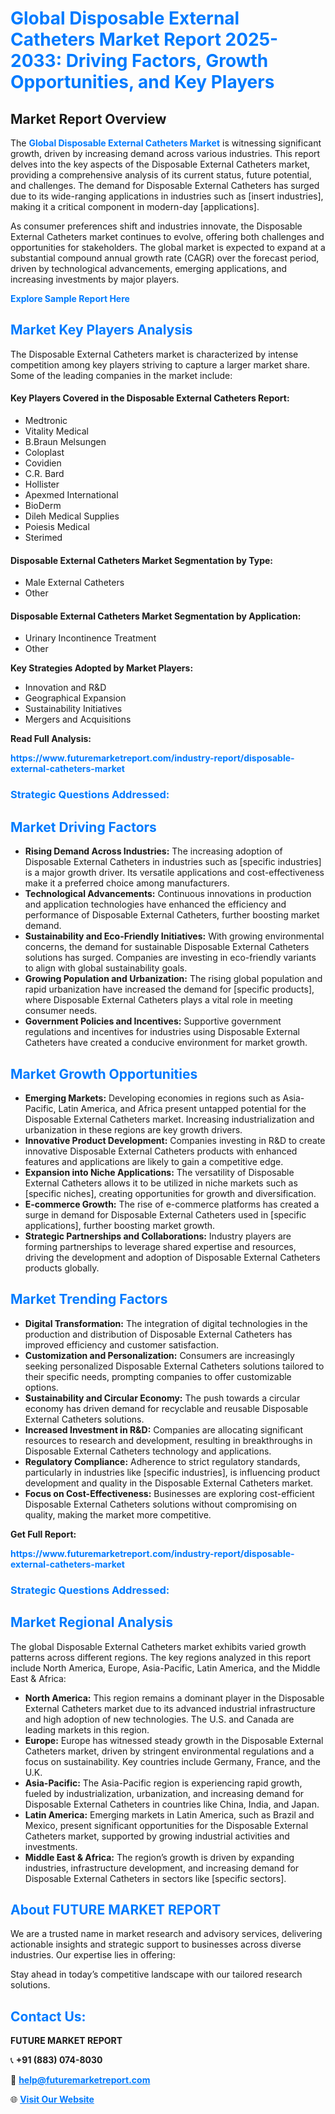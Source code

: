 <h1 style="color: #007BFF;">Global Disposable External Catheters Market Report 2025-2033: Driving Factors, Growth Opportunities, and Key Players</h1>

<section id="overview">
<h2>Market Report Overview</h2>
<p>The <a href="https://www.futuremarketreport.com/industry-report/disposable-external-catheters-market" style="color: #007BFF; text-decoration: none;"><strong>Global Disposable External Catheters Market</strong></a> is witnessing significant growth, driven by increasing demand across various industries. This report delves into the key aspects of the Disposable External Catheters market, providing a comprehensive analysis of its current status, future potential, and challenges. The demand for Disposable External Catheters has surged due to its wide-ranging applications in industries such as [insert industries], making it a critical component in modern-day [applications].</p>
<p>As consumer preferences shift and industries innovate, the Disposable External Catheters market continues to evolve, offering both challenges and opportunities for stakeholders. The global market is expected to expand at a substantial compound annual growth rate (CAGR) over the forecast period, driven by technological advancements, emerging applications, and increasing investments by major players.</p>
</section>

<section id="overview">
<p><a href="https://www.futuremarketreport.com/request-sample/reportId=104391" style="color: #007BFF; text-decoration: none;"><strong>Explore Sample Report Here</strong></a></p>
</section>

<section id="key-players">
<h2 style="color: #007BFF;">Market Key Players Analysis</h2>
<p>The Disposable External Catheters market is characterized by intense competition among key players striving to capture a larger market share. Some of the leading companies in the market include:</p>
<h4>Key Players Covered in the Disposable External Catheters Report:</h4>
<ul><li>Medtronic</li><li>Vitality Medical</li><li>B.Braun Melsungen</li><li>Coloplast</li><li>Covidien</li><li>C.R. Bard</li><li>Hollister</li><li>Apexmed International</li><li>BioDerm</li><li>Dileh Medical Supplies</li><li>Poiesis Medical</li><li>Sterimed</li></ul>
<h4>Disposable External Catheters Market Segmentation by Type:</h4>
<ul><li>Male External Catheters</li><li>Other</li></ul>

<h4>Disposable External Catheters Market Segmentation by Application:</h4>
<ul><li>Urinary Incontinence Treatment</li><li>Other</li></ul>
<p><strong>Key Strategies Adopted by Market Players:</strong></p>
<ul>
<li>Innovation and R&D</li>
<li>Geographical Expansion</li>
<li>Sustainability Initiatives</li>
<li>Mergers and Acquisitions</li>
</ul>
</section>

<section>
<p><strong>Read Full Analysis: </strong></p><a href="https://www.futuremarketreport.com/industry-report/disposable-external-catheters-market" style="color: #007BFF; text-decoration: none;"><strong>https://www.futuremarketreport.com/industry-report/disposable-external-catheters-market</strong></a>
<h3 style="color: #007BFF;">Strategic Questions Addressed:</h3>
</section>

<section id="driving-factors">
<h2 style="color: #007BFF;">Market Driving Factors</h2>
<ul>
<li><strong>Rising Demand Across Industries:</strong> The increasing adoption of Disposable External Catheters in industries such as [specific industries] is a major growth driver. Its versatile applications and cost-effectiveness make it a preferred choice among manufacturers.</li>
<li><strong>Technological Advancements:</strong> Continuous innovations in production and application technologies have enhanced the efficiency and performance of Disposable External Catheters, further boosting market demand.</li>
<li><strong>Sustainability and Eco-Friendly Initiatives:</strong> With growing environmental concerns, the demand for sustainable Disposable External Catheters solutions has surged. Companies are investing in eco-friendly variants to align with global sustainability goals.</li>
<li><strong>Growing Population and Urbanization:</strong> The rising global population and rapid urbanization have increased the demand for [specific products], where Disposable External Catheters plays a vital role in meeting consumer needs.</li>
<li><strong>Government Policies and Incentives:</strong> Supportive government regulations and incentives for industries using Disposable External Catheters have created a conducive environment for market growth.</li>
</ul>
</section>

<section id="growth-opportunities">
<h2 style="color: #007BFF;">Market Growth Opportunities</h2>
<ul>
<li><strong>Emerging Markets:</strong> Developing economies in regions such as Asia-Pacific, Latin America, and Africa present untapped potential for the Disposable External Catheters market. Increasing industrialization and urbanization in these regions are key growth drivers.</li>
<li><strong>Innovative Product Development:</strong> Companies investing in R&D to create innovative Disposable External Catheters products with enhanced features and applications are likely to gain a competitive edge.</li>
<li><strong>Expansion into Niche Applications:</strong> The versatility of Disposable External Catheters allows it to be utilized in niche markets such as [specific niches], creating opportunities for growth and diversification.</li>
<li><strong>E-commerce Growth:</strong> The rise of e-commerce platforms has created a surge in demand for Disposable External Catheters used in [specific applications], further boosting market growth.</li>
<li><strong>Strategic Partnerships and Collaborations:</strong> Industry players are forming partnerships to leverage shared expertise and resources, driving the development and adoption of Disposable External Catheters products globally.</li>
</ul>
</section>

<section id="trending-factors">
<h2 style="color: #007BFF;">Market Trending Factors</h2>
<ul>
<li><strong>Digital Transformation:</strong> The integration of digital technologies in the production and distribution of Disposable External Catheters has improved efficiency and customer satisfaction.</li>
<li><strong>Customization and Personalization:</strong> Consumers are increasingly seeking personalized Disposable External Catheters solutions tailored to their specific needs, prompting companies to offer customizable options.</li>
<li><strong>Sustainability and Circular Economy:</strong> The push towards a circular economy has driven demand for recyclable and reusable Disposable External Catheters solutions.</li>
<li><strong>Increased Investment in R&D:</strong> Companies are allocating significant resources to research and development, resulting in breakthroughs in Disposable External Catheters technology and applications.</li>
<li><strong>Regulatory Compliance:</strong> Adherence to strict regulatory standards, particularly in industries like [specific industries], is influencing product development and quality in the Disposable External Catheters market.</li>
<li><strong>Focus on Cost-Effectiveness:</strong> Businesses are exploring cost-efficient Disposable External Catheters solutions without compromising on quality, making the market more competitive.</li>
</ul>
</section>

<section>
<p><strong>Get Full Report: </strong></p><a href="https://www.futuremarketreport.com/industry-report/disposable-external-catheters-market" style="color: #007BFF; text-decoration: none;"><strong>https://www.futuremarketreport.com/industry-report/disposable-external-catheters-market</strong></a>
<h3 style="color: #007BFF;">Strategic Questions Addressed:</h3>
</section>


<section id="regional-analysis">
<h2 style="color: #007BFF;">Market Regional Analysis</h2>
<p>The global Disposable External Catheters market exhibits varied growth patterns across different regions. The key regions analyzed in this report include North America, Europe, Asia-Pacific, Latin America, and the Middle East & Africa:</p>
<ul>
<li><strong>North America:</strong> This region remains a dominant player in the Disposable External Catheters market due to its advanced industrial infrastructure and high adoption of new technologies. The U.S. and Canada are leading markets in this region.</li>
<li><strong>Europe:</strong> Europe has witnessed steady growth in the Disposable External Catheters market, driven by stringent environmental regulations and a focus on sustainability. Key countries include Germany, France, and the U.K.</li>
<li><strong>Asia-Pacific:</strong> The Asia-Pacific region is experiencing rapid growth, fueled by industrialization, urbanization, and increasing demand for Disposable External Catheters in countries like China, India, and Japan.</li>
<li><strong>Latin America:</strong> Emerging markets in Latin America, such as Brazil and Mexico, present significant opportunities for the Disposable External Catheters market, supported by growing industrial activities and investments.</li>
<li><strong>Middle East & Africa:</strong> The region’s growth is driven by expanding industries, infrastructure development, and increasing demand for Disposable External Catheters in sectors like [specific sectors].</li>
</ul>
</section>

<footer>
<h2 style="color: #007BFF;">About FUTURE MARKET REPORT</h2>
<p>We are a trusted name in market research and advisory services, delivering actionable insights and strategic support to businesses across diverse industries. Our expertise lies in offering:</p>

<p>Stay ahead in today’s competitive landscape with our tailored research solutions.</p>

<h2 style="color: #007BFF;">Contact Us:</h2>
<p><strong>FUTURE MARKET REPORT</strong></p>
<p>📞 <strong>+91 (883) 074-8030</strong></p>
<p>📧 <strong><a href="mailto:help@futuremarketreport.com" style="color: #007BFF;">help@futuremarketreport.com</a></strong></p>
<p>🌐 <strong><a href="https://www.futuremarketreport.com/" style="color: #007BFF;">Visit Our Website</a></strong></p>
</footer>